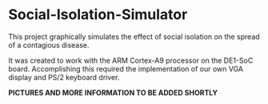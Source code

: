 # Social-Isolation-Simulator
This project graphically simulates the effect of social isolation on the spread of a contagious disease.

It was created to work with the ARM Cortex-A9 processor on the DE1-SoC board. Accomplishing this required the implementation of our own VGA display and PS/2 keyboard driver.

**PICTURES AND MORE INFORMATION TO BE ADDED SHORTLY**
